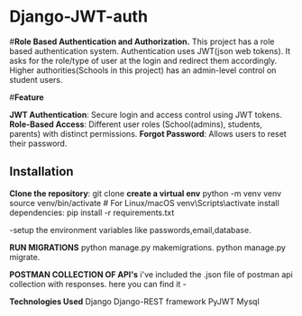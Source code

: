 # Django-JWT-auth
#**Role Based Authentication and Authorization.**
This project has a role based authentication system. Authentication uses JWT(json web tokens).
It asks for the role/type of user at the login and redirect them accordingly.
Higher authorities(Schools in this project) has an admin-level control on student users.

#**Feature**

 **JWT Authentication**: Secure login and access control using JWT tokens. 
 **Role-Based Access**: Different user roles (School(admins), students, parents) with distinct permissions.
 **Forgot Password**: Allows users to reset their password.

 ## Installation
 **Clone the repository**:
  git clone 
**create a virtual env**
python -m venv venv
source venv/bin/activate   # For Linux/macOS
venv\Scripts\activate 
install  dependencies:
pip install -r requirements.txt

-setup the  environment variables like passwords,email,database.

**RUN MIGRATIONS**
python manage.py makemigrations.
python manage.py migrate.

**POSTMAN COLLECTION OF API's**
i've included the .json file of postman api collection with responses. here you can find it - 

**Technologies Used**
Django 
Django-REST framework
PyJWT
Mysql


